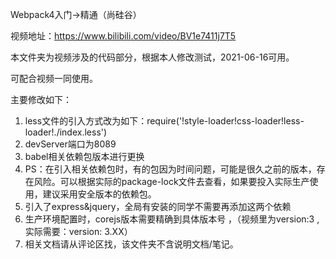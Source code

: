 Webpack4入门->精通（尚硅谷）

视频地址：https://www.bilibili.com/video/BV1e7411j7T5

本文件夹为视频涉及的代码部分，根据本人修改测试，2021-06-16可用。

可配合视频一同使用。

主要修改如下：

1. less文件的引入方式改为如下：require('!style-loader!css-loader!less-loader!./index.less')
2. devServer端口为8089
3. babel相关依赖包版本进行更换
4. PS：在引入相关依赖包时，有的包因为时间问题，可能是很久之前的版本，存在风险。可以根据实际的package-lock文件去查看，如果要投入实际生产使用，建议采用安全版本的依赖包。
5. 引入了express&jquery，全局有安装的同学不需要再添加这两个依赖
6. 生产环境配置时，corejs版本需要精确到具体版本号 ，（视频里为version:3  ,实际需要：version: 3.XX）
7. 相关文档请从评论区找，该文件夹不含说明文档/笔记。

